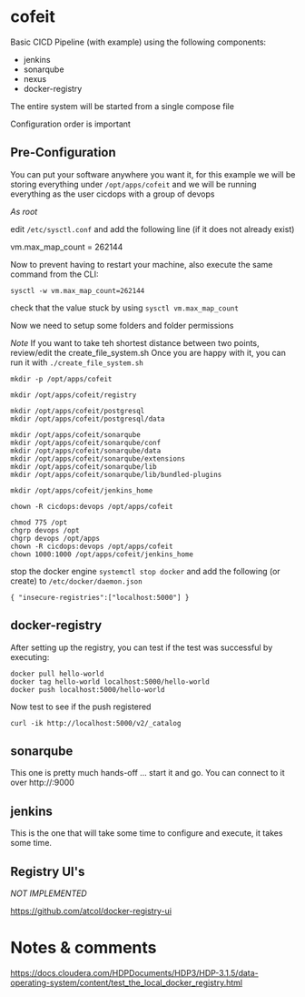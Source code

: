 # cofeit

Basic CICD Pipeline (with example) using the following components: 

* jenkins
* sonarqube
* nexus
* docker-registry

The entire system will be started from a single compose file 

Configuration order is important 

## Pre-Configuration
You can put your software anywhere you want it, for this example we will be storing everything under `/opt/apps/cofeit` and we will be running everything as the user cicdops with a group of devops

*As root*

edit `/etc/sysctl.conf` and add the following line (if it does not already exist)

vm.max_map_count = 262144

Now to prevent having to restart your machine, also execute the same command from the CLI: 

`sysctl -w vm.max_map_count=262144`

check that the value stuck by using `sysctl vm.max_map_count`


Now we need to setup some folders and folder permissions 

*Note* If you want to take teh shortest distance between two points, review/edit the create_file_system.sh
Once you are happy with it, you can run it with `./create_file_system.sh`

```
mkdir -p /opt/apps/cofeit

mkdir /opt/apps/cofeit/registry 

mkdir /opt/apps/cofeit/postgresql
mkdir /opt/apps/cofeit/postgresql/data

mkdir /opt/apps/cofeit/sonarqube
mkdir /opt/apps/cofeit/sonarqube/conf
mkdir /opt/apps/cofeit/sonarqube/data
mkdir /opt/apps/cofeit/sonarqube/extensions
mkdir /opt/apps/cofeit/sonarqube/lib
mkdir /opt/apps/cofeit/sonarqube/lib/bundled-plugins

mkdir /opt/apps/cofeit/jenkins_home

chown -R cicdops:devops /opt/apps/cofeit

chmod 775 /opt
chgrp devops /opt
chgrp devops /opt/apps
chown -R cicdops:devops /opt/apps/cofeit
chown 1000:1000 /opt/apps/cofeit/jenkins_home
```

stop the docker engine `systemctl stop docker`
and add the following (or create) to `/etc/docker/daemon.json`

```
{ "insecure-registries":["localhost:5000"] }
```

## docker-registry

After setting up the registry, you can test if the test was successful by executing: 

```
docker pull hello-world
docker tag hello-world localhost:5000/hello-world
docker push localhost:5000/hello-world
```
Now test to see if the push registered

`curl -ik http://localhost:5000/v2/_catalog`

## sonarqube 
This one is pretty much hands-off ... start it and go.  You can connect to it over http://<IP>:9000 


## jenkins 

This is the one that will take some time to configure and execute, it takes some time. 



## Registry UI's 
_NOT IMPLEMENTED_

https://github.com/atcol/docker-registry-ui


# Notes & comments

https://docs.cloudera.com/HDPDocuments/HDP3/HDP-3.1.5/data-operating-system/content/test_the_local_docker_registry.html
